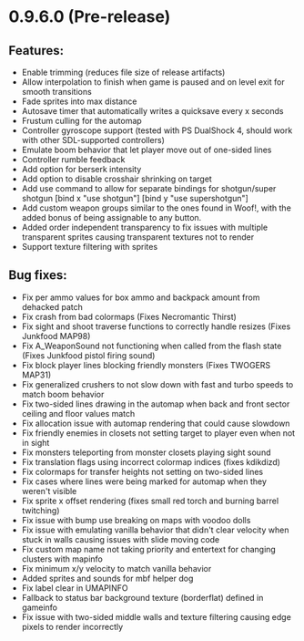 # 0.9.6.0 (Pre-release)

## Features:
  - Enable trimming (reduces file size of release artifacts)
  - Allow interpolation to finish when game is paused and on level exit for smooth transitions
  - Fade sprites into max distance
  - Autosave timer that automatically writes a quicksave every x seconds
  - Frustum culling for the automap
  - Controller gyroscope support (tested with PS DualShock 4, should work with other SDL-supported controllers)
  - Emulate boom behavior that let player move out of one-sided lines
  - Controller rumble feedback
  - Add option for berserk intensity
  - Add option to disable crosshair shrinking on target
  - Add use command to allow for separate bindings for shotgun/super shotgun [bind x "use shotgun"] [bind y "use supershotgun"]
  - Add custom weapon groups similar to the ones found in Woof!, with the added bonus of being assignable to any button.
  - Added order independent transparency to fix issues with multiple transparent sprites causing transparent textures not to render
  - Support texture filtering with sprites

## Bug fixes:
  - Fix per ammo values for box ammo and backpack amount from dehacked patch
  - Fix crash from bad colormaps (Fixes Necromantic Thirst)
  - Fix sight and shoot traverse functions to correctly handle resizes (Fixes Junkfood MAP98)
  - Fix A_WeaponSound not functioning when called from the flash state (Fixes Junkfood pistol firing sound)
  - Fix block player lines blocking friendly monsters (Fixes TWOGERS MAP31)
  - Fix generalized crushers to not slow down with fast and turbo speeds to match boom behavior
  - Fix two-sided lines drawing in the automap when back and front sector ceiling and floor values match
  - Fix allocation issue with automap rendering that could cause slowdown
  - Fix friendly enemies in closets not setting target to player even when not in sight
  - Fix monsters teleporting from monster closets playing sight sound
  - Fix translation flags using incorrect colormap indices (fixes kdikdizd)
  - Fix colormaps for transfer heights not setting on two-sided lines
  - Fix cases where lines were being marked for automap when they weren't visible
  - Fix sprite x offset rendering (fixes small red torch and burning barrel twitching)
  - Fix issue with bump use breaking on maps with voodoo dolls
  - Fix issue with emulating vanilla behavior that didn't clear velocity when stuck in walls causing issues with slide moving code
  - Fix custom map name not taking priority and entertext for changing clusters with mapinfo
  - Fix minimum x/y velocity to match vanilla behavior
  - Added sprites and sounds for mbf helper dog
  - Fix label clear in UMAPINFO
  - Fallback to status bar background texture (borderflat) defined in gameinfo
  - Fix issue with two-sided middle walls and texture filtering causing edge pixels to render incorrectly